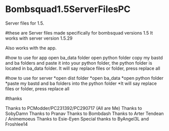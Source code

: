 # Bombsquad1.5ServerFilesPC
Server files for 1.5.

#these are Server files made specifically for bombsquad versions 1.5
It works with server version 1.5.29

Also works with the app.

#how to use for app
open ba_data folder
open python folder
copy my bastd and ba folders and paste it into your python folder,
the python folder is located in ba_data folder.
It will say replace files or folder, press replace all

#how to use for server
*open dist folder
*open ba_data
*open python folder
*paste my bastd and ba folders into the python folder
*It will say replace files or folder, press replace all

#thanks

Thanks to PCModder/PC231392/PC290717 (All are Me)
Thanks to SobyDamn
Thanks to Pranav
Thanks to Bombdash
Thanks to Arter Tendean / Animemoeus
Thanks to Esie-Eyen
Special thanks to ByAngel3L and Froshlee14
